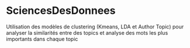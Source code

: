 # SciencesDesDonnees
Utilisation des modèles de clustering (Kmeans, LDA et Author Topic) pour analyser la similarités entre des topics et analyse des mots les plus importants 
dans chaque topic
